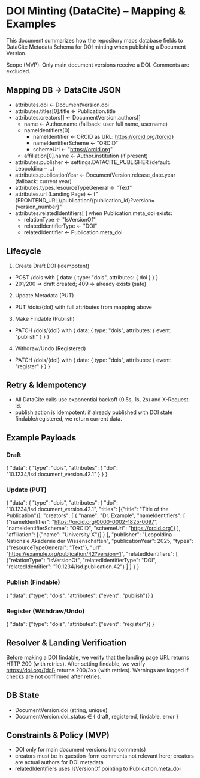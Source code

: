 # DOI Minting (DataCite) – Mapping & Examples

This document summarizes how the repository maps database fields to DataCite Metadata Schema for DOI minting when publishing a Document Version.

Scope (MVP): Only main document versions receive a DOI. Comments are excluded.

## Mapping DB → DataCite JSON

- attributes.doi ← DocumentVersion.doi
- attributes.titles[0].title ← Publication.title
- attributes.creators[] ← DocumentVersion.authors[]
  - name ← Author.name (fallback: user full name, username)
  - nameIdentifiers[0]
    - nameIdentifier ← ORCID as URL: https://orcid.org/{orcid}
    - nameIdentifierScheme ← "ORCID"
    - schemeUri ← "https://orcid.org"
  - affiliation[0].name ← Author.institution (if present)
- attributes.publisher ← settings.DATACITE_PUBLISHER (default: Leopoldina – ...)
- attributes.publicationYear ← DocumentVersion.release_date.year (fallback: current year)
- attributes.types.resourceTypeGeneral ← "Text"
- attributes.url (Landing Page) ← f"{FRONTEND_URL}/publication/{publication_id}?version={version_number}"
- attributes.relatedIdentifiers[ ] when Publication.meta_doi exists:
  - relationType ← "IsVersionOf"
  - relatedIdentifierType ← "DOI"
  - relatedIdentifier ← Publication.meta_doi

## Lifecycle

1) Create Draft DOI (idempotent)
- POST /dois with { data: { type: "dois", attributes: { doi } } }
- 201/200 ⇒ draft created; 409 ⇒ already exists (safe)

2) Update Metadata (PUT)
- PUT /dois/{doi} with full attributes from mapping above

3) Make Findable (Publish)
- PATCH /dois/{doi} with { data: { type: "dois", attributes: { event: "publish" } } }

4) Withdraw/Undo (Registered)
- PATCH /dois/{doi} with { data: { type: "dois", attributes: { event: "register" } } }

## Retry & Idempotency
- All DataCite calls use exponential backoff (0.5s, 1s, 2s) and X-Request-Id.
- publish action is idempotent: if already published with DOI state findable/registered, we return current data.

## Example Payloads

### Draft
{
  "data": {
    "type": "dois",
    "attributes": { "doi": "10.1234/lsd.document_version.42.1" }
  }
}

### Update (PUT)
{
  "data": {
    "type": "dois",
    "attributes": {
      "doi": "10.1234/lsd.document_version.42.1",
      "titles": [{"title": "Title of the Publication"}],
      "creators": [
        {
          "name": "Dr. Example",
          "nameIdentifiers": [
            {"nameIdentifier": "https://orcid.org/0000-0002-1825-0097", "nameIdentifierScheme": "ORCID", "schemeUri": "https://orcid.org"}
          ],
          "affiliation": [{"name": "University X"}]
        }
      ],
      "publisher": "Leopoldina – Nationale Akademie der Wissenschaften",
      "publicationYear": 2025,
      "types": {"resourceTypeGeneral": "Text"},
      "url": "https://example.org/publication/42?version=1",
      "relatedIdentifiers": [
        {"relationType": "IsVersionOf", "relatedIdentifierType": "DOI", "relatedIdentifier": "10.1234/lsd.publication.42"}
      ]
    }
  }
}

### Publish (Findable)
{
  "data": {"type": "dois", "attributes": {"event": "publish"}}
}

### Register (Withdraw/Undo)
{
  "data": {"type": "dois", "attributes": {"event": "register"}}
}

## Resolver & Landing Verification
Before making a DOI findable, we verify that the landing page URL returns HTTP 200 (with retries). After setting findable, we verify https://doi.org/{doi} returns 200/3xx (with retries). Warnings are logged if checks are not confirmed after retries.

## DB State
- DocumentVersion.doi (string, unique)
- DocumentVersion.doi_status ∈ { draft, registered, findable, error }

## Constraints & Policy (MVP)
- DOI only for main document versions (no comments)
- creators must be in question-form comments not relevant here; creators are actual authors for DOI metadata
- relatedIdentifiers uses IsVersionOf pointing to Publication.meta_doi
